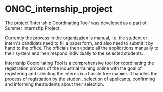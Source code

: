 # ONGC_internship_project
The project 'Internship Coordinating Tool' was developed as a part of Summer Internship Project.

Currently the process in the organization is manual, i.e. the student or intern's candidate need to fill a paper form, and also need to submit it by hand to the office. The officials then update all the applications manually to their system and then respond individually to the selected students.

Internship Coordinating Tool is a comprehensive tool for coordinating the registration process of the industrial training online with the goal of registering and selecting the interns in a hassle free manner.
It handles the process of registration by the student, selection of applicants, confirming and informing the students about their selection.
